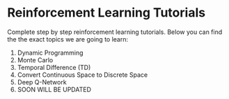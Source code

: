 # Reinforcement Learning Tutorials
Complete step by step reinforcement learning tutorials. Below you can find the the exact topics we are going to learn:
1. Dynamic Programming
2. Monte Carlo
3. Temporal Difference (TD)
4. Convert Continuous Space to Discrete Space
5. Deep Q-Network
6. SOON WILL BE UPDATED
